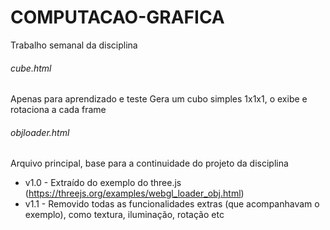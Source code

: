 # COMPUTACAO-GRAFICA
Trabalho semanal da disciplina

###### cube.html
Apenas para aprendizado e teste
Gera um cubo simples 1x1x1, o exibe e rotaciona a cada frame

###### objloader.html
Arquivo principal, base para a continuidade do projeto da disciplina
* v1.0 - Extraído do exemplo do three.js (https://threejs.org/examples/webgl_loader_obj.html)
* v1.1 - Removido todas as funcionalidades extras (que acompanhavam o exemplo), como textura, iluminação, rotação etc
